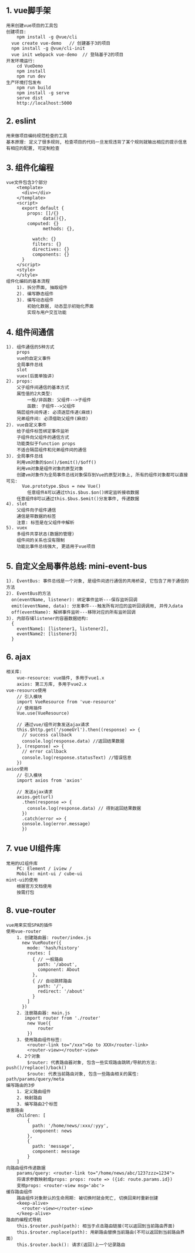 ## 1. vue脚手架

	用来创建vue项目的工具包
	创建项目:
	    npm install -g @vue/cli
      vue create vue-demo   // 创建基于3的项目
      npm install -g @vue/cli-init
      vue init webpack vue-demo  // 登陆基于2的项目
	开发环境运行:
	    cd VueDemo
	    npm install
	    npm run dev
	生产环境打包发布
	    npm run build
	    npm install -g serve
	    serve dist
	    http://localhost:5000


## 2. eslint
    用来做项目编码规范检查的工具
    基本原理: 定义了很多规则, 检查项目的代码一旦发现违背了某个规则就输出相应的提示信息
    有相应的配置, 可定制检查

## 3. 组件化编程
    vue文件包含3个部分
        <template>
          <div></div>
        </template>
        <script>
          export default {
            props: []/{}
                  data(){},
            computed: {}
                  methods: {},

              watch: {}
              filters: {}
              directives: {}
              components: {}
          }
        </script>
        <style>
        </style>
    组件化编码的基本流程
        1). 拆分界面, 抽取组件
        2). 编写静态组件
        3). 编写动态组件
            初始化数据, 动态显示初始化界面
            实现与用户交互功能

## 4. 组件间通信
    1). 组件通信的5种方式
        props
        vue的自定义事件
        全局事件总线
        slot
        vuex(后面单独讲)
    2). props:
        父子组件间通信的基本方式
        属性值的2大类型:
            一般/非函数: 父组件-->子组件
            函数: 子组件-->父组件
        隔层组件间传递: 必须逐层传递(麻烦)
        兄弟组件间: 必须借助父组件(麻烦)
    2). vue自定义事件
        给子组件标签绑定事件监听
        子组件向父组件的通信方式
        功能类似于function props
        不适合隔层组件和兄弟组件间的通信
    3). 全局事件总线
        利用vm对象的$on()/$emit()/$off()
        利用vm对象是组件对象的原型对象
        创建vm对象作为全局事件总线对象保存到Vue的原型对象上, 所有的组件对象都可以直接可见:
          Vue.prototype.$bus = new Vue()
            任意组件A可以通过this.$bus.$on()绑定监听接收数据
        任意组件B可以通过this.$bus.$emit()分发事件, 传递数据
    4). slot
        父组件向子组件通信
        通信是带数据的标签
        注意: 标签是在父组件中解析
    5). vuex
        多组件共享状态(数据的管理)
        组件间的关系也没有限制
        功能比事件总线强大, 更适用于vue项目

## 5. 自定义全局事件总线: mini-event-bus
	1). EventBus: 事件总线是一个对象, 是组件间进行通信的共用桥梁, 它包含了用于通信的方法
	2). EventBus的方法
      on(eventName, listener): 绑定事件监听---保存监听回调
      emit(eventName, data): 分发事件---触发所有对应的监听回调调用, 并传入data
      off(eventName): 解绑事件监听---移除对应的所有监听回调
	3). 内部存储listener的容器数据结构:
      {
        eventName1: [listener1, listener2],
        eventName2: [listener3]
      }

## 6. ajax
    相关库:
        vue-resource: vue插件, 多用于vue1.x
        axios: 第三方库, 多用于vue2.x
    vue-resource使用
        // 引入模块
        import VueResource from 'vue-resource'
        // 使用插件
        Vue.use(VueResource)

        // 通过vue/组件对象发送ajax请求
        this.$http.get('/someUrl').then((response) => {
          // success callback
          console.log(response.data) //返回结果数据
        }, (response) => {
          // error callback
          console.log(response.statusText) //错误信息
        })
    axios使用
        // 引入模块
        import axios from 'axios'

        // 发送ajax请求
        axios.get(url)
          .then(response => {
            console.log(response.data) // 得到返回结果数据
          })
          .catch(error => {
          console.log(error.message)
          })

## 7. vue UI组件库
    常用的UI组件库
        PC: Element / iview /
        Mobile: mint-ui / cube-ui
    mint-ui的使用
        根据官方文档使用
        按需打包

## 8. vue-router
    vue用来实现SPA的插件
    使用vue-router
        1. 创建路由器: router/index.js
          new VueRouter({
            mode: 'hash/history'
            routes: [
              { // 一般路由
                path: '/about',
                component: About
              },
              { // 自动跳转路由
                path: '/',
                redirect: '/about'
              }
            ]
          })
        2. 注册路由器: main.js
           import router from './router'
           	new Vue({
           		router
           	})
        3. 使用路由组件标签:
           	<router-link to="/xxx">Go to XXX</router-link>
           	<router-view></router-view>
        4. 2个对象
            $router: 代表路由器对象, 包含一些实现路由跳转/导航的方法: push()/replace()/back()
            $route: 代表当前路由对象, 包含一些路由相关的属性: path/params/query/meta
    编写路由的3步
        1. 定义路由组件
        2. 映射路由
        3. 编写路由2个标签
    嵌套路由
        children: [
            {
              path: '/home/news/:xxx/:yyy',
              component: news
            },
            {
              path: 'message',
              component: message
            }
        ]
    向路由组件传递数据
        params/query: <router-link to="/home/news/abc/123?zzz=1234">
        将请求参数映射成props: props: route => ({id: route.params.id})
        变相props: <router-view msg='abc'>
    缓存路由组件
        路由组件对象默认的生命周期: 被切换时就会死亡, 切换回来时重新创建
        <keep-alive>
          <router-view></router-view>
        </keep-alive>
    路由的编程式导航
        this.$router.push(path): 相当于点击路由链接(可以返回到当前路由界面)
        this.$router.replace(path): 用新路由替换当前路由(不可以返回到当前路由界面)
        this.$router.back(): 请求(返回)上一个记录路由
